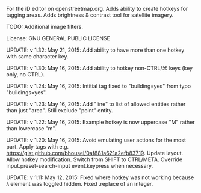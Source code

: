 For the iD editor on openstreetmap.org. Adds ability to create hotkeys for tagging areas. Adds brightness & contrast tool for satellite imagery.

TODO: Additional image filters.

License: GNU GENERAL PUBLIC LICENSE

UPDATE: v 1.32: May 21, 2015: Add ability to have more than one hotkey with same character key.

UPDATE: v 1.30: May 16, 2015: Add ability to hotkey non-CTRL/⌘ keys (key only, no CTRL).

UPDATE: v 1.24: May 16, 2015: Intitial tag fixed to "building=yes" from typo "buildings=yes". 

UPDATE: v 1.23: May 16, 2015: Add "line" to list of allowed entities rather than just "area". Still exclude "point" entity.

UPDATE: v 1.22: May 16, 2015: Example hotkey is now uppercase "M" rather than lowercase "m".

UPDATE: v 1.20: May 16, 2015: Avoid emulating user actions for the most part. Apply tags with e.g. https://gist.github.com/bhousel/0af881a621a2efb83719. Update layout. Allow hotkey modification. Switch from SHIFT to CTRL/META. Override input.preset-search-input event.keypress when necessary.

UPDATE: v 1.11: May 12, 2015: Fixed where hotkey was not working because `A` element was toggled hidden. Fixed .replace of an integer.
